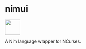 # nimui

<img src="https://upload.wikimedia.org/wikipedia/commons/1/1b/Nim-logo.png" width="50" height="50">

A Nim language wrapper for NCurses.


